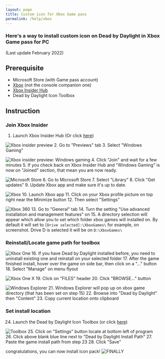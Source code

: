 ```yaml
---
layout: page
title: Custom icon for Xbox Game pass
permalink: /help/xbox
---
```


### Here's a way to install custom icon on Dead by Daylight in Xbox Game pass for PC
(Last update February 2022)

## Prerequisite
 - Microsoft Store (with Game pass account)
 - [Xbox](https://www.microsoft.com/store/productId/9MV0B5HZVK9Z) (not the console companion one)
 - [Xbox Insider Hub](https://www.microsoft.com/store/productId/9PLDPG46G47Z) 
 - Dead by Daylight Icon Toolbox

## Instruction

### Join Xbox Insider
 1. Launch Xbox Insider Hub (Or click [here](xbox-insider2:///))

![Xbox insider preview](images/dbd_xbox1.png)
 2. Go to "Previews" tab
 3. Select "Windows Gaming"

![Xbox insider preview: Windows gaming](images/dbd_xbox2.png)
 4. Click "Join" and wait for a few minutes
 5. If you check back on Xbox Insider Hub and "Windows Gaming" is now on "Joined" section, that mean you are now ready.

![Microsoft Store](images/dbd_xbox3.png)
 6. Go to Microsoft Store
 7. Select "Library"
 8. Click "Get updates"
 9. Update Xbox app and make sure it's up to date.

![Xbox](images/dbd_xbox4.png)
 10. Launch Xbox app
 11. Click on your Xbox profile picture on top right near the Minimize button
 12. Then select "Settings"

![Xbox 360](images/dbd_xbox5.png)
 13. Go to "General" tab
 14. Turn the setting "Use advanced installation and management features" on
 15. A directory selection will appear which allow you to set which folder xbox games will installed on. By default it will set to `[Drive selected]:\XboxGames\` for example, on screenshot. Drive D is selected it will be on `D:\XboxGames\`

### Reinstall/Locate game path for toolbox
![Xbox One](images/dbd_xbox6.png)
 16. If you have Dead by Daylight installed before, you need to uninstall existing one and reinstall on your selected folder
 17. After the game finished install, hover over the game on side bar, then click on a "..." button
 18. Select "Manage" on menu flyout

![Xbox One X](images/dbd_xbox7.png)
 19. Click on "FILES" header
 20. Click "BROWSE..." button

![Windows Explorer](images/dbd_xbox8.png)
 21. Windows Explorer will pop up on xbox game directory (that has been set on step 15)
 22. Browse into "Dead by Daylight" then "Content"
 23. Copy current location onto clipboard

### Set install location
 24. Launch the Dead by Daylight Icon Toolbox (or click [here](dbdicontoolbox://))

![Toolbox](images/dbd_xbox9.png)
 25. Click on "Settings" button locate at bottom left of program
 26. Click above blank blue line next to "Dead by Daylight Install Path"
 27. Paste the game install path from step 23
 28. Click "Save"

congratulations, you can now install icon pack!
![FINALLY](images/dbd_xbox10.png)